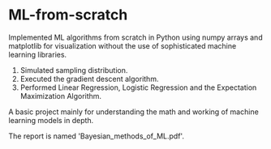# ML-from-scratch
Implemented ML algorithms from scratch in Python using numpy arrays and matplotlib for visualization without the use of sophisticated machine learning libraries.

1) Simulated sampling distribution.  
2) Executed the gradient descent algorithm.  
3) Performed Linear Regression, Logistic Regression and the Expectation Maximization Algorithm.

A basic project mainly for understanding the math and working of machine learning models in depth.

The report is named 'Bayesian_methods_of_ML.pdf'.
